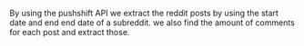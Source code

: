 By using the pushshift API 
we extract the reddit posts by using the start date and end end date of a subreddit. 
we also find the amount of comments for each post and extract those.
